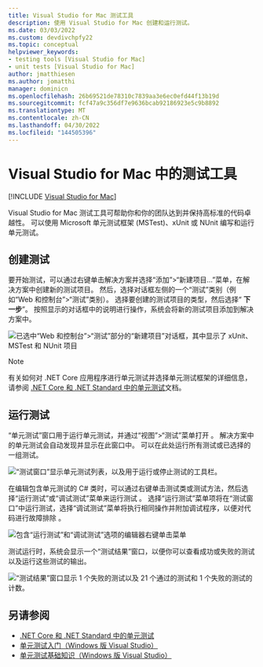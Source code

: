 ```yaml
---
title: Visual Studio for Mac 测试工具
description: 使用 Visual Studio for Mac 创建和运行测试。
ms.date: 03/03/2022
ms.custom: devdivchpfy22
ms.topic: conceptual
helpviewer_keywords:
- testing tools [Visual Studio for Mac]
- unit tests [Visual Studio for Mac]
author: jmatthiesen
ms.author: jomatthi
manager: dominicn
ms.openlocfilehash: 26b69521de78310c7839aa3e6ec0efd44f13b19d
ms.sourcegitcommit: fcf47a9c356df7e9636bcab92186923e5c9b8892
ms.translationtype: MT
ms.contentlocale: zh-CN
ms.lasthandoff: 04/30/2022
ms.locfileid: "144505396"
---
```

# <a name="testing-tools-in-visual-studio-for-mac"></a>Visual Studio for Mac 中的测试工具

 [!INCLUDE [Visual Studio for Mac](~/includes/applies-to-version/vs-mac-only.md)]

Visual Studio for Mac 测试工具可帮助你和你的团队达到并保持高标准的代码卓越性。 可以使用 Microsoft 单元测试框架 (MSTest)、xUnit 或 NUnit 编写和运行单元测试。

## <a name="creating-tests"></a>创建测试
要开始测试，可以通过右键单击解决方案并选择“添加”>“新建项目...”菜单，在解决方案中创建新的测试项目。 然后，选择对话框左侧的一个“测试”类别（例如“Web 和控制台”>“测试”类别）。 选择要创建的测试项目的类型，然后选择“ **下一步**”。 按照显示的对话框中的说明进行操作，系统会将新的测试项目添加到解决方案中。

![已选中“Web 和控制台”>“测试”部分的“新建项目”对话框，其中显示了 xUnit、MSTest 和 NUnit 项目](media/create-new-test-project.PNG)

> [!NOTE]
> 有关如何对 .NET Core 应用程序进行单元测试并选择单元测试框架的详细信息，请参阅 [.NET Core 和 .NET Standard 中的单元测试](/dotnet/core/testing/?pivots=xunit)文档。

## <a name="running-tests"></a>运行测试
“单元测试”窗口用于运行单元测试，并通过“视图”>“测试”菜单打开 。 解决方案中的单元测试会自动发现并显示在此窗口中。 可以在此处运行所有测试或已选择的一组测试。

![“测试窗口”显示单元测试列表，以及用于运行或停止测试的工具栏。](media/test-window.PNG)

在编辑包含单元测试的 C# 类时，可以通过右键单击测试类或测试方法，然后选择“运行测试”或“调试测试”菜单来运行测试 。 选择“运行测试”菜单项将在“测试窗口”中运行测试，选择“调试测试”菜单将执行相同操作并附加调试程序，以便对代码进行故障排除 。

![包含“运行测试”和“调试测试”选项的编辑器右键单击菜单](media/run-tests-context-menu.PNG)

测试运行时，系统会显示一个“测试结果”窗口，以便你可以查看成功或失败的测试以及运行这些测试的输出。

![“测试结果”窗口显示 1 个失败的测试以及 21 个通过的测试和 1 个失败的测试的计数。](media/test-results-window.PNG)

## <a name="see-also"></a>另请参阅

- [.NET Core 和 .NET Standard 中的单元测试](/dotnet/core/testing)
- [单元测试入门（Windows 版 Visual Studio）](/visualstudio/test/getting-started-with-unit-testing)
- [单元测试基础知识（Windows 版 Visual Studio）](/visualstudio/test/unit-test-basics)